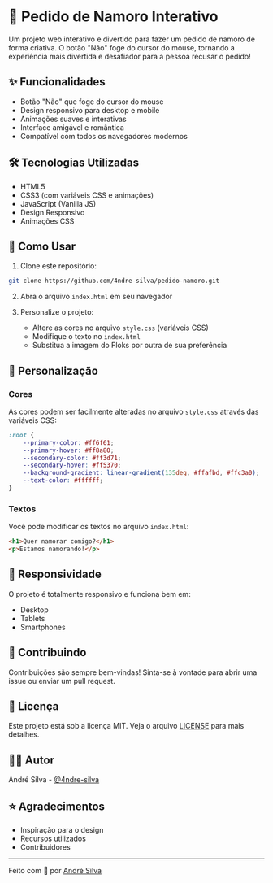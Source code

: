 # 💝 Pedido de Namoro Interativo

Um projeto web interativo e divertido para fazer um pedido de namoro de forma criativa. O botão "Não" foge do cursor do mouse, tornando a experiência mais divertida e desafiador para a pessoa recusar o pedido!

## ✨ Funcionalidades

- Botão "Não" que foge do cursor do mouse
- Design responsivo para desktop e mobile
- Animações suaves e interativas
- Interface amigável e romântica
- Compatível com todos os navegadores modernos

## 🛠️ Tecnologias Utilizadas

- HTML5
- CSS3 (com variáveis CSS e animações)
- JavaScript (Vanilla JS)
- Design Responsivo
- Animações CSS

## 🚀 Como Usar

1. Clone este repositório:
```bash
git clone https://github.com/4ndre-silva/pedido-namoro.git
```

2. Abra o arquivo `index.html` em seu navegador

3. Personalize o projeto:
   - Altere as cores no arquivo `style.css` (variáveis CSS)
   - Modifique o texto no `index.html`
   - Substitua a imagem do Floks por outra de sua preferência

## 🎨 Personalização

### Cores
As cores podem ser facilmente alteradas no arquivo `style.css` através das variáveis CSS:

```css
:root {
    --primary-color: #ff6f61;
    --primary-hover: #ff8a80;
    --secondary-color: #ff3d71;
    --secondary-hover: #ff5370;
    --background-gradient: linear-gradient(135deg, #ffafbd, #ffc3a0);
    --text-color: #ffffff;
}
```

### Textos
Você pode modificar os textos no arquivo `index.html`:

```html
<h1>Quer namorar comigo?</h1>
<p>Estamos namorando!</p>
```

## 📱 Responsividade

O projeto é totalmente responsivo e funciona bem em:
- Desktop
- Tablets
- Smartphones

## 🤝 Contribuindo

Contribuições são sempre bem-vindas! Sinta-se à vontade para abrir uma issue ou enviar um pull request.

## 📝 Licença

Este projeto está sob a licença MIT. Veja o arquivo [LICENSE](LICENSE) para mais detalhes.

## 👨‍💻 Autor

André Silva - [@4ndre-silva](https://github.com/4ndre-silva)

## ⭐ Agradecimentos

- Inspiração para o design
- Recursos utilizados
- Contribuidores

---

Feito com 💖 por [André Silva](https://github.com/4ndre-silva) 
